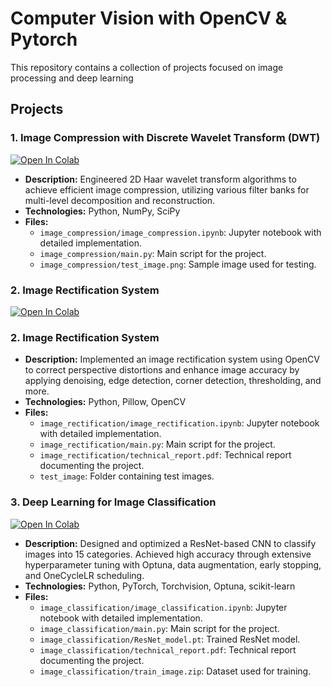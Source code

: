 # Computer Vision with OpenCV & Pytorch

This repository contains a collection of projects focused on image processing and deep learning

## Projects

### 1. Image Compression with Discrete Wavelet Transform (DWT)
<a target="_blank" href="https://colab.research.google.com/github/Yagami11111/Pytorch-Computer-Vision/blob/main/image_compression/image_compression.ipynb">
  <img src="https://colab.research.google.com/assets/colab-badge.svg" alt="Open In Colab"/>
</a>

- **Description:** Engineered 2D Haar wavelet transform algorithms to achieve efficient image compression, utilizing various filter banks for multi-level decomposition and reconstruction.
- **Technologies:** Python, NumPy, SciPy
- **Files:**
  - `image_compression/image_compression.ipynb`: Jupyter notebook with detailed implementation.
  - `image_compression/main.py`: Main script for the project.
  - `image_compression/test_image.png`: Sample image used for testing.

### 2. Image Rectification System
<a target="_blank" href="https://colab.research.google.com/github/Yagami11111/Pytorch-Computer-Vision/blob/main/image_rectification/image_rectification.ipynb">
  <img src="https://colab.research.google.com/assets/colab-badge.svg" alt="Open In Colab"/>
</a>

### 2. Image Rectification System
- **Description:** Implemented an image rectification system using OpenCV to correct perspective distortions and enhance image accuracy by applying denoising, edge detection, corner detection, thresholding, and more.
- **Technologies:** Python, Pillow, OpenCV
- **Files:**
  - `image_rectification/image_rectification.ipynb`: Jupyter notebook with detailed implementation.
  - `image_rectification/main.py`: Main script for the project.
  - `image_rectification/technical_report.pdf`: Technical report documenting the project.
  - `test_image`: Folder containing test images.

### 3. Deep Learning for Image Classification
 <a target="_blank" href="https://colab.research.google.com/github/Yagami11111/Pytorch-Computer-Vision/blob/main/image_classification/image_classification.ipynb">
  <img src="https://colab.research.google.com/assets/colab-badge.svg" alt="Open In Colab"/>
</a>

- **Description:** Designed and optimized a ResNet-based CNN to classify images into 15 categories. Achieved high accuracy through extensive hyperparameter tuning with Optuna, data augmentation, early stopping, and OneCycleLR scheduling.
- **Technologies:** Python, PyTorch, Torchvision, Optuna, scikit-learn
- **Files:**
  - `image_classification/image_classification.ipynb`: Jupyter notebook with detailed implementation.
  - `image_classification/main.py`: Main script for the project.
  - `image_classification/ResNet_model.pt`: Trained ResNet model.
  - `image_classification/technical_report.pdf`: Technical report documenting the project.
  - `image_classification/train_image.zip`: Dataset used for training.